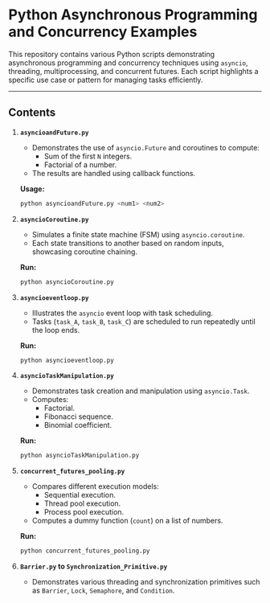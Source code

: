 # Python Asynchronous Programming and Concurrency Examples

This repository contains various Python scripts demonstrating asynchronous programming and concurrency techniques using `asyncio`, threading, multiprocessing, and concurrent futures. Each script highlights a specific use case or pattern for managing tasks efficiently.

---

## Contents

1. **`asyncioandFuture.py`**
   - Demonstrates the use of `asyncio.Future` and coroutines to compute:
     - Sum of the first `N` integers.
     - Factorial of a number.
   - The results are handled using callback functions.

   **Usage:**
   ```bash
   python asyncioandFuture.py <num1> <num2>
   ```

2. **`asyncioCoroutine.py`**
   - Simulates a finite state machine (FSM) using `asyncio.coroutine`.
   - Each state transitions to another based on random inputs, showcasing coroutine chaining.

   **Run:**
   ```bash
   python asyncioCoroutine.py
   ```

3. **`asyncioeventloop.py`**
   - Illustrates the `asyncio` event loop with task scheduling.
   - Tasks (`task_A`, `task_B`, `task_C`) are scheduled to run repeatedly until the loop ends.

   **Run:**
   ```bash
   python asyncioeventloop.py
   ```

4. **`asyncioTaskManipulation.py`**
   - Demonstrates task creation and manipulation using `asyncio.Task`.
   - Computes:
     - Factorial.
     - Fibonacci sequence.
     - Binomial coefficient.

   **Run:**
   ```bash
   python asyncioTaskManipulation.py
   ```

5. **`concurrent_futures_pooling.py`**
   - Compares different execution models:
     - Sequential execution.
     - Thread pool execution.
     - Process pool execution.
   - Computes a dummy function (`count`) on a list of numbers.

   **Run:**
   ```bash
   python concurrent_futures_pooling.py
   ```

6. **`Barrier.py` to `Synchronization_Primitive.py`**
   - Demonstrates various threading and synchronization primitives such as `Barrier`, `Lock`, `Semaphore`, and `Condition`.

